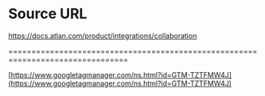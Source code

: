 # Source URL
https://docs.atlan.com/product/integrations/collaboration

================================================================================

<!--
canonical: https://docs.atlan.com/product/integrations/collaboration
link-alternate: https://docs.atlan.com/product/integrations/collaboration
meta-description: Integrate Atlan with collaboration tools like Microsoft Teams and Slack.
meta-docsearch:docusaurus_tag: docs-default-current
meta-docsearch:language: en
meta-docsearch:version: current
meta-docusaurus_locale: en
meta-docusaurus_tag: docs-default-current
meta-docusaurus_version: current
meta-generator: Docusaurus v3.8.1
meta-og-description: Integrate Atlan with collaboration tools like Microsoft Teams and Slack.
meta-og-locale: en
meta-og-title: Collaboration Integrations | Atlan Documentation
meta-og-url: https://docs.atlan.com/product/integrations/collaboration
meta-twitter:card: summary_large_image
meta-viewport: width=device-width,initial-scale=1
title: Collaboration Integrations | Atlan Documentation
-->

[https://www.googletagmanager.com/ns.html?id=GTM-TZTFMW4J](https://www.googletagmanager.com/ns.html?id=GTM-TZTFMW4J)

